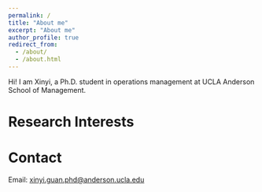 ```yaml
---
permalink: /
title: "About me"
excerpt: "About me"
author_profile: true
redirect_from: 
  - /about/
  - /about.html
---
```


Hi! I am Xinyi, a Ph.D. student in operations management at UCLA Anderson School of Management.

Research Interests
======


Contact
======
Email: xinyi.guan.phd@anderson.ucla.edu

